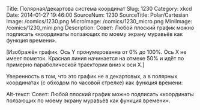 Title: Полярная/декартова система координат 
Slug: 1230 
Category: xkcd 
Date: 2014-01-27 19:46:00 
SourceNum: 1230 
SourceTitle: Polar/Cartesian 
Image: /comics/1230.png 
MicroImage: /comics/1230_micro.png 
MiniImage: /comics/1230_mini.png 
Description: Совет: Любой плоский график можно подписать «координаты ползающих по моему экрану муравьёв как функция времени». 

[Изображён график. Ось Y пронумерованна от 0% до 100%. Ось X не имеет пометок. Красная линия начинается на отмеке 50% и идёт по примерно параболической траектории вниз к оси X.]

Уверенность в том, что это график не в декартовых, а в полярных координатах (с обходом по часовой стрелке) как функция времени:

Alt-текст: Совет: Любой плоский график можно подписать «координаты ползающих по моему экрану муравьёв как функция времени».